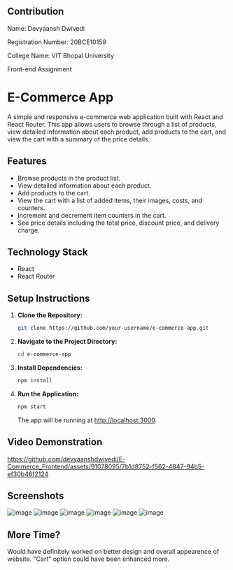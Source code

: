 ## Contribution
Name: Devyaansh Dwivedi

Registration Number: 20BCE10159

College Name: VIT Bhopal University

Front-end Assignment
# E-Commerce App

A simple and responsive e-commerce web application built with React and React Router. This app allows users to browse through a list of products, view detailed information about each product, add products to the cart, and view the cart with a summary of the price details.

## Features

- Browse products in the product list.
- View detailed information about each product.
- Add products to the cart.
- View the cart with a list of added items, their images, costs, and counters.
- Increment and decrement item counters in the cart.
- See price details including the total price, discount price, and delivery charge.

## Technology Stack

- React
- React Router

## Setup Instructions

1. **Clone the Repository:**
   ```bash
   git clone https://github.com/your-username/e-commerce-app.git
   ```

2. **Navigate to the Project Directory:**
   ```bash
   cd e-commerce-app
   ```

3. **Install Dependencies:**
   ```bash
   npm install
   ```

4. **Run the Application:**
   ```bash
   npm start
   ```
   The app will be running at [http://localhost:3000](http://localhost:3000).
## Video Demonstration
https://github.com/devyaanshdwivedi/E-Commerce_Frontend/assets/91078095/7b1d8752-f562-4847-94b5-ef30b46f2124
## Screenshots
![image](https://github.com/devyaanshdwivedi/E-Commerce_Frontend/assets/91078095/a7f42744-eee5-48c0-8f73-1780c6e64ef8)
![image](https://github.com/devyaanshdwivedi/E-Commerce_Frontend/assets/91078095/dfbc08cf-be9c-4ecd-b326-cbb48cd67e32)
![image](https://github.com/devyaanshdwivedi/E-Commerce_Frontend/assets/91078095/5a8eee22-b75b-4ebd-9e66-806932791a3d)
![image](https://github.com/devyaanshdwivedi/E-Commerce_Frontend/assets/91078095/b6691642-4644-4522-ac77-e497617c14ef)
![image](https://github.com/devyaanshdwivedi/E-Commerce_Frontend/assets/91078095/84d8ed95-1030-4eeb-9a6b-21274767a40d)
![image](https://github.com/devyaanshdwivedi/E-Commerce_Frontend/assets/91078095/205b01aa-7357-4f36-8b54-dc6acee25f83)
## More Time?
Would have definitely worked on better design and overall appearence of website. "Cart" option could have been enhanced more.








